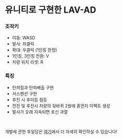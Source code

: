 # **유니티로 구현한 LAV-AD**

### 조작키

- 이동: WASD
- 발사: 좌클릭
- 확대: 우클릭 (1인칭 한정)
- 1인칭, 3인칭 전환: V
- 차량 위치 리셋: R

### 특징

- 탄퍼짐과 탄피배출 구현
- 서스펜션 구현
- 후진 시 후미등 점등
- 전진 및 후진시 차량의 뒷바퀴 2쌍에 흙먼지 이펙트 생성
- 발사가 오래 지속되면 포신 과열

<br>

개발에 관한 후일담은 [여기](https://kiw6024.github.io/posts/LAV/)에서 더 자세히 확인하실 수 있습니다!